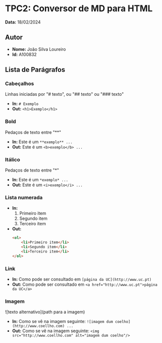 # TPC2: Conversor de MD para HTML

**Data:** 18/02/2024

## Autor
- **Nome:** João Silva Loureiro
- **Id:** A100832

## Lista de Parágrafos

### Cabeçalhos
Linhas iniciadas por "# texto", ou "## texto" ou "### texto"
- **In:** `# Exemplo`
- **Out:** `<h1>Exemplo</h1>`

### Bold
Pedaços de texto entre "**"
- **In:** Este é um `**exemplo** ...`
- **Out:** Este é um `<b>exemplo</b> ...`

### Itálico
Pedaços de texto entre "*"
- **In:** Este é um `*exemplo* ...`
- **Out:** Este é um `<i>exemplo</i> ...`

### Lista numerada
- **In:**
    1. Primeiro item
    2. Segundo item
    3. Terceiro item
- **Out:**
    ```html
    <ol>
        <li>Primeiro item</li>
        <li>Segundo item</li>
        <li>Terceiro item</li>
    </ol>
    ```

### Link
- **In:** Como pode ser consultado em `[página da UC](http://www.uc.pt)`
- **Out:** Como pode ser consultado em `<a href="http://www.uc.pt">página da UC</a>`

### Imagem
!\[texto alternativo\](path para a imagem)
- **In:** Como se vê na imagem seguinte: `![imagem dum coelho](http://www.coellho.com) ...`
- **Out:** Como se vê na imagem seguinte: `<img src="http://www.coellho.com" alt="imagem dum coelho"/>`
